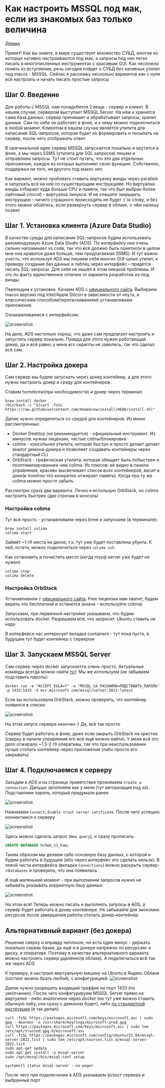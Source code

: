 # Как настроить MSSQL под мак, если из знакомых баз только величина
[Демид](https://t.me/irongun)

Привет! Как вы знаете, в мире существует множество СУБД, многие из которых нативно настраиваются под мак, а запросы под них легко писать в многочисленных инструментах с красивым GUI. Как несложно понять из вступления, речь сегодня пойдет о СУБД без нативных утилит под macos - MSSQL. Сейчас я расскажу несколько вариантов как с нуля всё настроить и начать писать простые запросы

## Шаг 0. Введение

Для работы с MSSQL нам понадобится 2 вещи - сервер и клиент. В нашем случае, сервером выступает MSSQL Server. На нём и хранится сама база данных: сервер принимает и обрабатывает запросы, хранит данные. Сам по себе он работает в фоне, и к нему можно подключиться в любой момент. Клиентом в  нашем случае является утилита для написания SQL-запросов, которая будет их формировать и посылать на сервер, после чего отображать ответ.

В оригинальной идее сервер MSSQL запускается локально и крутится в фоне, а мы через SSMS (утилита для SQL запросов) пишем и отправляем запросы. Тут не стоит путать, что это два отдельных приложения, каждое из которых выполняет свою функцию. Собственно, поддержки ни того, ни другого под макос нет.

Как вариант, можно пробовать ставить виртуалку винды через parallels и запускать всё на ней по существующим инструкциям. Но виртуалка винды отбирает куда больше CPU и памяти, так что был выбран более лайтовый способ - виртуалка линукса. И не спешите закрывать инструкцию - ничего страшного происходить не будет :) (к слову, и без этого можно обойтись, если развернуть сервер в облаке, о чём напишу позже)

## Шаг 1. Установка клиента (Azure Data Studio)

В качестве среды для написания SQL-запросов будем использовать рекомендуемую Azure Data Studio (ADS). По интерфейсу она очень сильно напоминает vs code, так что всё должно быть понятно(и в целом мне она нравится даже больше, чем предлагаемая SSMS). И тут важно учесть, что используя ADS мы лишаем себя многих GUI-шных утилит, к примеру создание баз данных и таблиц через интерфейс - придётся писать SQL-запросы. Для себя не нашёл в этом никакой проблемы. И это по факту единственное отличие от варианта разработки из-под винды.

Переходим к установке. Качаем ADS с [официального сайта](https://learn.microsoft.com/en-us/azure-data-studio/download-azure-data-studio#download-azure-data-studio). Выбираем macos версию под Intel/Apple Silicon в зависимости от ноута, и классическим способом(перетаскиванием) устанавливаем приложение.

Ознакамливаемся с интерфейсом:

<img src="static/ADS-interface.png" alt="screenshot">

На деле, ADS настолько хорош, что даже сам предлагает настроить и запустить сервер локально. Правда для этого нужен работающий докер, да и всё равно у меня его скрипты не завелись, так что сделал всё сам.

## Шаг 2. Настройка докера

Сам сервер мы будем запускать через докер контейнер, а для этого нужно настроить докер и среду для контейнеров.

Ставим homebrew(при необходимости) и докер через терминал:
```shell
brew install docker
/bin/bash -c "$(curl -fsSL https://raw.githubusercontent.com/Homebrew/install/HEAD/install.sh)"
```

Далее нужно определиться со средой для контейнеров. Из мною рассмотренных:

* Docker Desktop (не рекомендуется) - официальный инструмент. Из минусов: нужны лицензии, частые слёты/блокировки
* colima - консольная утилита, которая быстро и просто делает делает аналог демона-докера и позволяет создавать контейнеры через стандартный CLI
* OrbStack - графическая утилита, которая обещает быть побыстрее и пооптимизированнее чем colima. Из плюсов: её видно в панели управления, красиво высвечивает список всех контейнеров, висит в доке(и понятно что конкретно отжирает память). Когда про ту же colima можно просто забыть

Рассмотрю сразу два варианта. Лично я использую OrbStack, но colima настроить быстрее (две строчки в консоль)

### Настройка colima

Тут всё просто - устанавливаем через brew и запускаем (в терминале):
```shell
brew install colima
colima start
```

Займёт ~1 гб места на диске, т.к. тут уже будет поставлена убунта. К ней, кстати, можно подключиться через `colima ssh`

Как остановить и почистить место (когда mssql server уже будет не нужен):
```shell
colima stop
colima delete
```

### Настройка OrbStack

Устанавливаем с [официального сайта](https://orbstack.dev/download). Free лицензии нам хватит, будем верить что бесплатной и останется (иначе - используйте colima)

Запускаем, при первичной настройке указываем, что будем использовать docker. Разрешаем всё, что запросит. Ubuntu ставить не надо

В интерфейсе нас интересует вкладка containers - тут пока пусто, в будущем тут будет контейнер с сервером


## Шаг 3. Запускаем MSSQL Server

Сам сервер через docker запускается очень просто. Актуальные команды всегда можно найти [тут](https://hub.docker.com/r/microsoft/mssql-server). Мы же используем (не забываем подставить пароль):

```
docker run -e "ACCEPT_EULA=Y" -e "MSSQL_SA_PASSWORD=ПОДСТАВИТЬ_ПАРОЛЬ" -p 1433:1433 -d mcr.microsoft.com/mssql/server:2022-latest
```

Если вы использовали OrbStack, можно проверить, что контейнер появился в списке:

<img src="static/OrbStack-interface.png" alt="screenshot">

На этом запуск сервера окончен :) Да, всё так просто

Сервер будет работать в фоне, даже если закрыть OrbStack на крестик (сверху в панели управления его всё ещё можно найти). У меня всё это дело отжирало ~1.5-2 гб оперативы, так что при неиспользовании лучше стопать контейнер через приложение (либо просто его закрывать)

## Шаг 4. Подключаемся к серверу

Заходим в ADS и на странице приветствия прожимаем `Create a connection`. Дальше заполняем как у меня (тут авторизация под sa). Подставляем пароль, который придумали ранее

<img src="static/OrbStack-connection.png" alt="screenshot">

Нажимаем `Connect`, `Enable trust server cetificate`. После чего успешно коннектимся к серверу

<img src="static/OrbStack-connected.png" alt="screenshot">

Здесь можно сделать запрос (`New query`), и сразу прописать:

```sql
CREATE DATABASE Ucheb_11_Fam;
```

Таким образом мы делаем себе основную базу данных, с которой и будем работать в будущем (ибо через интерфейс это сделать нельзя). В левой части интерфейса (вкладка `Connections`) можно раскрыть сервер->`Databases` и проверить, что она появилась

И ещё маленький момент - при выполнении запросов нужно не забывать указывать корректную базу данных:

<img src="static/OrbStack-query.png" alt="screenshot">

На этом всё! Теперь можно писать и выполнять запросы в ADS, а сервер будет работать в докер контейнере. Не забывайте для экономии ресурсов после завершения работы стопать докер-контейнер

## Альтернативный вариант (без докера)

Решение сверху и вправду неплохое, но есть один минус - держать локально сервак базки, да ещё и в докере напряжно по ресурсам: и диску, и оперативе. Поэтому в качестве альтернативного варианта можно настроить сервер удалённо(в облаке). А подключаться всё так же через ADS

К примеру, я настроил виртуальную машину на Ubuntu в Яндекс.Облаке (хостинг можно брать любой), с конфигурацией:
<img src="static/Cloud-interface.png" alt="screenshot">

Далее нужно разрешить входящий траффик на порт 1433 (по умолчанию). После чего конфигурируем MSSQL Server прямо на виртуалке - либо аналогично через docker (но тут уже можно ставить обычную либу, она сразу с демоном будет), либо [по стандартной инструкции](https://learn.microsoft.com/en-us/sql/linux/quickstart-install-connect-ubuntu?view=sql-server-ver16&tabs=ubuntu2204#install) (я так делал):

```shell
curl -fsSL https://packages.microsoft.com/keys/microsoft.asc | sudo gpg --dearmor -o /usr/share/keyrings/microsoft-prod.gpg
curl https://packages.microsoft.com/keys/microsoft.asc | sudo tee /etc/apt/trusted.gpg.d/microsoft.asc
curl -fsSL https://packages.microsoft.com/config/ubuntu/22.04/mssql-server-2022.list | sudo tee /etc/apt/sources.list.d/mssql-server-2022.list
sudo apt-get update
sudo apt-get install -y mssql-server
sudo /opt/mssql/bin/mssql-conf setup

systemctl status mssql-server --no-pager
```

После чего при подключении в ADS указываем ip/хост сервера и выбранный порт
